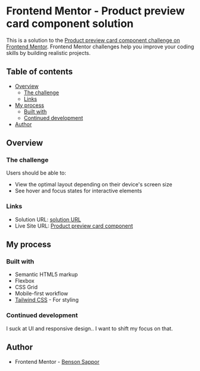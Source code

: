 # Frontend Mentor - Product preview card component solution

This is a solution to the [Product preview card component challenge on Frontend Mentor](https://www.frontendmentor.io/challenges/product-preview-card-component-GO7UmttRfa). Frontend Mentor challenges help you improve your coding skills by building realistic projects. 

## Table of contents

- [Overview](#overview)
  - [The challenge](#the-challenge)
  - [Links](#links)
- [My process](#my-process)
  - [Built with](#built-with)
  - [Continued development](#continued-development)
- [Author](#author)

## Overview

### The challenge

Users should be able to:

- View the optimal layout depending on their device's screen size
- See hover and focus states for interactive elements

### Links

- Solution URL: [solution URL](https://github.com/TheEagle-Benson/product-preview-card)
- Live Site URL: [Product preview card component](https://product-preview-card-xfc.vercel.app/)

## My process

### Built with

- Semantic HTML5 markup
- Flexbox
- CSS Grid
- Mobile-first workflow
- [Tailwind CSS](https://tailwindcss.com/) - For styling

### Continued development
I suck at UI and responsive design.. I want to shift my focus on that.

## Author
- Frontend Mentor - [Benson Sappor](https://www.frontendmentor.io/profile/TheEagle-Benson)

